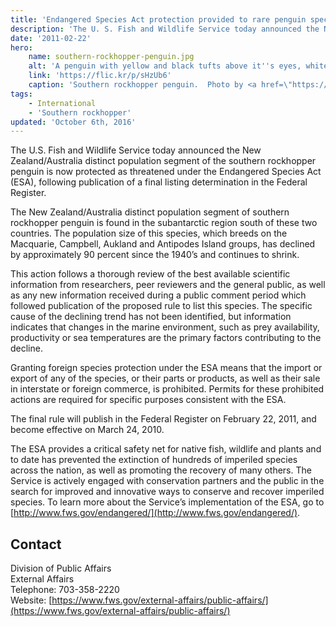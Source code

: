 ```yaml
---
title: 'Endangered Species Act protection provided to rare penguin species'
description: 'The U. S. Fish and Wildlife Service today announced the New Zealand/Australia distinct population segment of the southern rockhopper penguin is now protected as threatened under the Endangered Species Act (ESA).'
date: '2011-02-22'
hero:
    name: southern-rockhopper-penguin.jpg
    alt: 'A penguin with yellow and black tufts above it''s eyes, white belly and black feathers.'
    link: 'https://flic.kr/p/sHzUb6'
    caption: 'Southern rockhopper penguin.  Photo by <a href=\"https://www.flickr.com/photos/funtopiatv/\" target="_blank">funtopia.tv</a>, <a href=\"https://creativecommons.org/licenses/by-nc-nd/2.0/\">CC BY-NC-ND 2.0.</a>'
tags:
    - International
    - 'Southern rockhopper'
updated: 'October 6th, 2016'
---
```


The U.S. Fish and Wildlife Service today announced the New Zealand/Australia distinct population segment of the southern rockhopper penguin is now protected as threatened under the Endangered Species Act (ESA), following publication of a final listing determination in the Federal Register.  

The New Zealand/Australia distinct population segment of southern rockhopper penguin is found in the subantarctic region south of these two countries. The population size of this species, which breeds on the Macquarie, Campbell, Aukland and Antipodes Island groups, has declined by approximately 90 percent since the 1940’s and continues to shrink.

This action follows a thorough review of the best available scientific information from researchers, peer reviewers and the general public, as well as any new information received during a public comment period which followed publication of the proposed rule to list this species. The specific cause of the declining trend has not been identified, but information indicates that changes in the marine environment, such as prey availability, productivity or sea temperatures are the primary factors contributing to the decline.  

Granting foreign species protection under the ESA means that the import or export of any of the species, or their parts or products, as well as their sale in interstate or foreign commerce, is prohibited. Permits for these prohibited actions are required for specific purposes consistent with the ESA.  

The final rule will publish in the Federal Register on February 22, 2011, and become effective on March 24, 2010.  

The ESA provides a critical safety net for native fish, wildlife and plants and to date has prevented the extinction of hundreds of imperiled species across the nation, as well as promoting the recovery of many others. The Service is actively engaged with conservation partners and the public in the search for improved and innovative ways to conserve and recover imperiled species. To learn more about the Service’s implementation of the ESA, go to [http://www.fws.gov/endangered/](http://www.fws.gov/endangered/).

## Contact

Division of Public Affairs  
External Affairs  
Telephone: 703-358-2220  
Website: [https://www.fws.gov/external-affairs/public-affairs/](https://www.fws.gov/external-affairs/public-affairs/)
